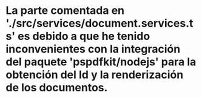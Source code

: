 

# La parte comentada en './src/services/document.services.ts' es debido a que he tenido inconvenientes con la integración del paquete 'pspdfkit/nodejs' para la obtención del Id y la renderización de los documentos.
